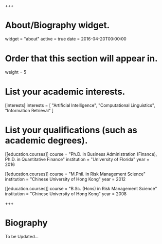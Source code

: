+++
# About/Biography widget.
widget = "about"
active = true
date = 2016-04-20T00:00:00

# Order that this section will appear in.
weight = 5

# List your academic interests.
[interests]
  interests = [
    "Artificial Intelligence",
    "Computational Linguistics",
    "Information Retrieval"
  ]

# List your qualifications (such as academic degrees).
[[education.courses]]
  course = "Ph.D. in Business Administration (Finance), Ph.D. in Quantitative Finance"
  institution = "University of Florida"
  year = 2016

[[education.courses]]
  course = "M.Phil. in Risk Management Science"
  institution = "Chinese University of Hong Kong"
  year = 2012

[[education.courses]]
  course = "B.Sc. (Hons) in Risk Management Science"
  institution = "Chinese University of Hong Kong"
  year = 2008
 
+++

# Biography

To be Updated...
